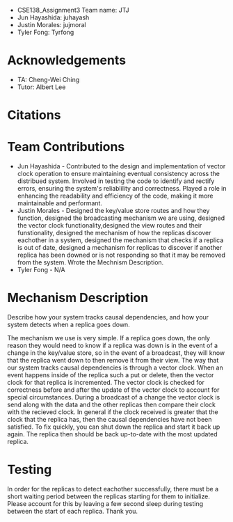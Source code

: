 - CSE138_Assignment3
  Team name: JTJ
- Jun Hayashida: juhayash
- Justin Morales: jujmoral
- Tyler Fong: Tyrfong

Acknowledgements
================
* TA: Cheng-Wei Ching
* Tutor: Albert Lee

Citations
=========


Team Contributions
==================
* Jun Hayashida - Contributed to the design and implementation of vector clock operation to ensure maintaining eventual consistency across the distribued system. Involved in testing the code to identify and rectify errors, ensuring the system's reliablility and correctness. Played a role in enhancing the readability and efficiency of the code, making it more maintainable and performant.
* Justin Morales - Designed the key/value store routes and how they function, designed the broadcasting mechanism we are using, designed
 the vector clock functionality,designed the view routes and their funstionality, designed the mechanism of how the replicas discover
 eachother in a system, designed the mechanism that checks if a replica is out of date, designed a mechanism for replicas to discover
 if another replica has been downed or is not responding so that it may be removed from the system. Wrote the Mechnism Description.
* Tyler Fong - N/A

Mechanism Description
==================
Describe how your system tracks causal dependencies, and how your system detects when a replica goes down.

The mechanism we use is very simple. If a replica goes down, the only reason they would need to know if a replica was down is in the event 
of a change in the key/value store, so in the event of a broadcast, they will know that the replica went down to then remove it from their 
view. The way that our system tracks causal dependencies is through a vector clock. When an event happens inside of the replica such a put 
or delete, then the vector clock for that replica is incremented. The vector clock is checked for correctness before and after the update 
of the vector clock to account for special circumstances. During a broadcast of a change the vector clock is send along with the data and 
the other replicas then compare their clock with the recieved clock. In general if the clock received is greater that the clock that the 
replica has, then the causal dependencies have not been satisfied. To fix quickly, you can shut down the replica and start it back up again. 
The replica then should be back up-to-date with the most updated replica.



Testing
==================
In order for the replicas to detect eachother successfully, there must be a short waiting period between the replicas starting for them to 
initialize. Please account for this by leaving a few second sleep during testing between the start of each replica. Thank you.
